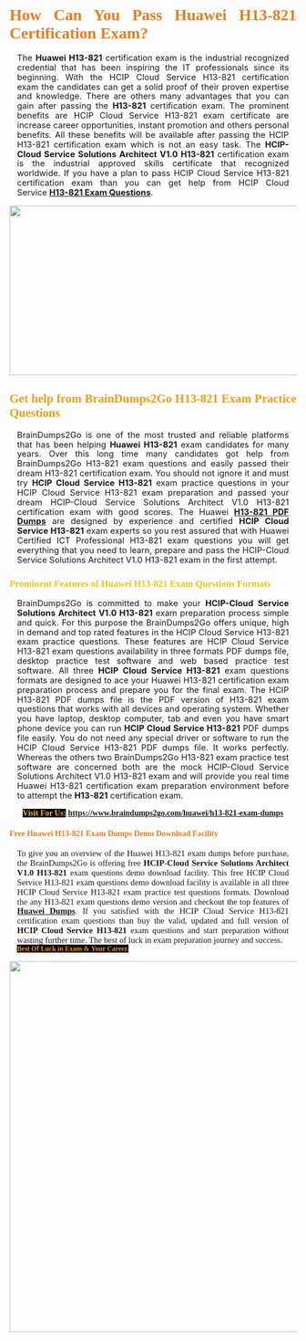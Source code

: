 <h1 style="text-align: justify;"><span style="font-family:Georgia,serif;"><span style="color:#e67e22;"><strong>How Can You Pass Huawei H13-821 Certification Exam?</strong></span></span></h1>

<p style="text-align:justify; margin:0in 10pt"><span style="font-size:11pt"><span style="line-height:115%"><span sans-serif="" style="font-family:Calibri,">The <strong>Huawei H13-821</strong> certification exam is the industrial recognized credential that has been inspiring the IT professionals since its beginning. With the HCIP Cloud Service H13-821 certification exam the candidates can get a solid proof of their proven expertise and knowledge. There are others many advantages that you can gain after passing the <strong> H13-821</strong> certification exam. The prominent benefits are HCIP Cloud Service H13-821 exam certificate are increase career opportunities, instant promotion and others personal benefits. All these benefits will be available after passing the HCIP H13-821 certification exam which is not an easy task. The <strong>HCIP-Cloud Service Solutions Architect V1.0 H13-821</strong> certification exam is the industrial approved skills certificate that recognized worldwide. If you have a plan to pass HCIP Cloud Service H13-821 certification exam than you can get help from HCIP Cloud Service <strong><a href="https://www.braindumps2go.com/huawei/h13-821-exam-dumps">H13-821 Exam Questions</a></strong>.</span></span></span></p>

<p style="text-align: center;"><a href="https://www.braindumps2go.com/huawei/h13-821-exam-dumps"><img alt="" src="https://i.imgur.com/Oa51Xhq.jpeg" style="width: 750px; height: 297px;" /><span style="display: none;"> </span></a></p>

<h2 style="text-align: justify;"><span style="font-family:Georgia,serif;"><span style="color:#f39c12;"><strong>Get help from BrainDumps2Go H13-821 Exam Practice Questions</strong></span></span></h2>

<p style="text-align:justify; margin:0in 10pt"><span style="font-size:11pt"><span style="line-height:115%"><span sans-serif="" style="font-family:Calibri,">BrainDumps2Go is one of the most trusted and reliable platforms that has been helping <strong>Huawei H13-821</strong> exam candidates for many years. Over this long time many candidates got help from BrainDumps2Go H13-821 exam questions and easily passed their dream H13-821 certification exam. You should not ignore it and must try <strong>HCIP Cloud Service H13-821</strong> exam practice questions in your HCIP Cloud Service H13-821 exam preparation and passed your dream HCIP-Cloud Service Solutions Architect V1.0 H13-821 certification exam with good scores. The Huawei <strong><a href="https://www.braindumps2go.com/huawei/h13-821-exam-dumps">H13-821 PDF Dumps</a></strong> are designed by experience and certified <strong>HCIP Cloud Service H13-821</strong> exam experts so you rest assured that with Huawei Certified ICT Professional H13-821 exam questions you will get everything that you need to learn, prepare and pass the HCIP-Cloud Service Solutions Architect V1.0 H13-821 exam in the first attempt. </span></span></span></p>

<h3 style="text-align: justify;"><span style="font-family:Georgia,serif;"><span style="color:#f1c40f;"><strong>Prominent Features of Huawei H13-821 Exam Questions Formats</strong></span></span></h3>

<p style="text-align:justify; margin:0in 10pt"><span style="font-size:11pt"><span style="line-height:115%"><span sans-serif="" style="font-family:Calibri,">BrainDumps2Go is committed to make your <strong>HCIP-Cloud Service Solutions Architect V1.0 H13-821</strong> exam preparation process simple and quick. For this purpose the BrainDumps2Go offers unique, high in demand and top rated features in the HCIP Cloud Service H13-821 exam practice questions. These features are HCIP Cloud Service H13-821 exam questions availability in three formats PDF dumps file, desktop practice test software and web based practice test software. All three <strong>HCIP Cloud Service H13-821</strong> exam questions formats are designed to ace your Huawei H13-821 certification exam preparation process and prepare you for the final exam. The HCIP H13-821 PDF dumps file is the PDF version of H13-821 exam questions that works with all devices and operating system. Whether you have laptop, desktop computer, tab and even you have smart phone device you can run <strong>HCIP Cloud Service H13-821</strong> PDF dumps file easily. You do not need any special driver or software to run the HCIP Cloud Service H13-821 PDF dumps file. It works perfectly. Whereas the others two BrainDumps2Go H13-821 exam practice test software are concerned both are the mock HCIP-Cloud Service Solutions Architect V1.0 H13-821 exam and will provide you real time Huawei H13-821 certification exam preparation environment before to attempt the <strong> H13-821</strong> certification exam.</span></span></span></p>

<p style="text-align: center;"><span style="font-family:Georgia,serif;"><strong><span style="color:#f1c40f;"><span style="background-color:#000000;">Visit For Us:</span></span> <a href="https://www.braindumps2go.com/huawei/h13-821-exam-dumps">https://www.braindumps2go.com/huawei/h13-821-exam-dumps</a></strong></span></p>

<h4 style="text-align: justify;"><span style="font-family:Georgia,serif;"><span style="color:#e67e22;"><strong>Free Huawei H13-821 Exam Dumps Demo Download Facility</strong></span></span></h4>

<p style="text-align:justify; margin:0in 10pt"><span style="font-size:11pt"><span style="line-height:115%"><span sans-serif="" style="font-family:Calibri,"><span style="font-family:Georgia,serif;">To give you an overview of the Huawei H13-821 exam dumps before purchase, the BrainDumps2Go is offering free <strong>HCIP-Cloud Service Solutions Architect V1.0 H13-821</strong> exam questions demo download facility. This free HCIP Cloud Service H13-821 exam questions demo download facility is available in all three HCIP Cloud Service H13-821 exam practice test questions formats. Download the any H13-821 exam questions demo version and checkout the top features of <strong><a href="https://www.braindumps2go.com/huawei-exam-dumps">Huawei Dumps</a></strong>. If you satisfied with the HCIP Cloud Service H13-821 certification exam questions than buy the valid, updated and full version of <strong>HCIP Cloud Service H13-821</strong> exam questions and start preparation without wasting further time. The best of luck in exam preparation journey and success.</span></span></span></span></p>

<p style="text-align:justify; margin:0in 10pt"><strong><span style="font-size:12px;"><span style="color:#f39c12;"><span style="font-family:Georgia,serif;"><strong><span style="line-height:115%"><span style="background-color:#000000;">Best Of Luck in Exam & Your Career.</span></span></strong></span></span></span></strong></p>

<p style="text-align: center;"><strong><a href="https://www.braindumps2go.com/huawei/h13-821-exam-dumps"><img alt="" src="https://i.imgur.com/71HcEHp.jpeg" style="width: 600px; height: 650px;" /></a></strong></p>
